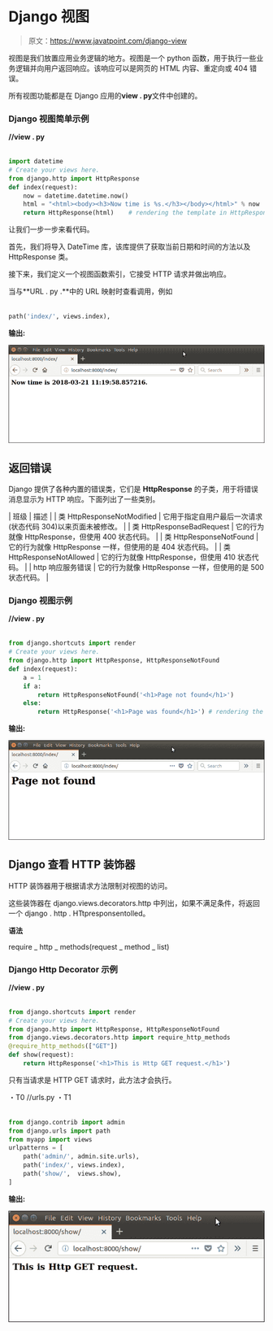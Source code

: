 # Django 视图

> 原文：<https://www.javatpoint.com/django-view>

视图是我们放置应用业务逻辑的地方。视图是一个 python 函数，用于执行一些业务逻辑并向用户返回响应。该响应可以是网页的 HTML 内容、重定向或 404 错误。

所有视图功能都是在 Django 应用的**view . py**文件中创建的。

### Django 视图简单示例

**//view . py**

```py

import datetime
# Create your views here.
from django.http import HttpResponse
def index(request):
    now = datetime.datetime.now()
    html = "<html><body><h3>Now time is %s.</h3></body></html>" % now
    return HttpResponse(html)    # rendering the template in HttpResponse

```

让我们一步一步来看代码。

首先，我们将导入 DateTime 库，该库提供了获取当前日期和时间的方法以及 HttpResponse 类。

接下来，我们定义一个视图函数索引，它接受 HTTP 请求并做出响应。

当与**URL . py .**中的 URL 映射时查看调用，例如

```py

path('index/', views.index),

```

**输出:**

![django views](img/55aa4d4b094ce98c0ea2becfadc28cc2.png)

## 返回错误

Django 提供了各种内置的错误类，它们是 **HttpResponse** 的子类，用于将错误消息显示为 HTTP 响应。下面列出了一些类别。

| 班级 | 描述 |
| 类 HttpResponseNotModified | 它用于指定自用户最后一次请求(状态代码 304)以来页面未被修改。 |
| 类 HttpResponseBadRequest | 它的行为就像 HttpResponse，但使用 400 状态代码。 |
| 类 HttpResponseNotFound | 它的行为就像 HttpResponse 一样，但使用的是 404 状态代码。 |
| 类 HttpResponseNotAllowed | 它的行为就像 HttpResponse，但使用 410 状态代码。 |
| http 响应服务错误 | 它的行为就像 HttpResponse 一样，但使用的是 500 状态代码。 |

### Django 视图示例

**//view . py**

```py

from django.shortcuts import render
# Create your views here.
from django.http import HttpResponse, HttpResponseNotFound
def index(request):
    a = 1
    if a:
        return HttpResponseNotFound('<h1>Page not found</h1>')
    else:
        return HttpResponse('<h1>Page was found</h1>') # rendering the template in HttpResponse

```

**输出:**

![django views 1](img/7e830bb50eaf0dec1cfcdb095ca6e1ad.png)

## Django 查看 HTTP 装饰器

HTTP 装饰器用于根据请求方法限制对视图的访问。

这些装饰器在 django.views.decorators.http 中列出，如果不满足条件，将返回一个 django . http . HTtpresponsentolled。

**语法**

require _ http _ methods(request _ method _ list)

### Django Http Decorator 示例

**//view . py**

```py

from django.shortcuts import render
# Create your views here.
from django.http import HttpResponse, HttpResponseNotFound
from django.views.decorators.http import require_http_methods
@require_http_methods(["GET"])
def show(request):
    return HttpResponse('<h1>This is Http GET request.</h1>')

```

只有当请求是 HTTP GET 请求时，此方法才会执行。

・T0️ //urls.py ・T1️

```py

from django.contrib import admin
from django.urls import path
from myapp import views
urlpatterns = [
    path('admin/', admin.site.urls),
    path('index/', views.index),
    path('show/',  views.show),
]

```

**输出:**

![django views 2](img/a29df39ea8e77a1bb7ea7dd4cb8028ee.png)